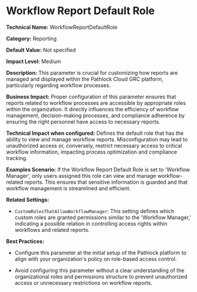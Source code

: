 # Workflow Report Default Role

**Technical Name:** WorkflowReportDefaultRole

**Category:** Reporting

**Default Value:** Not specified

**Impact Level:** Medium

**Description:** This parameter is crucial for customizing how reports are managed and displayed within the Pathlock Cloud GRC platform, particularly regarding workflow processes.

**Business Impact:** Proper configuration of this parameter ensures that reports related to workflow processes are accessible by appropriate roles within the organization. It directly influences the efficiency of workflow management, decision-making processes, and compliance adherence by ensuring the right personnel have access to necessary reports.

**Technical Impact when configured:** Defines the default role that has the ability to view and manage workflow reports. Misconfiguration may lead to unauthorized access or, conversely, restrict necessary access to critical workflow information, impacting process optimization and compliance tracking.

**Examples Scenario:** If the Workflow Report Default Role is set to 'Workflow Manager', only users assigned this role can view and manage workflow-related reports. This ensures that sensitive information is guarded and that workflow management is streamlined and efficient.

**Related Settings:** 

- `CustomRolesThatAllowWorkflowManager`: This setting defines which custom roles are granted permissions similar to the 'Workflow Manager,' indicating a possible relation in controlling access rights within workflows and related reports.

**Best Practices:** 

- Configure this parameter at the initial setup of the Pathlock platform to align with your organization's policy on role-based access control.
  
- Avoid configuring this parameter without a clear understanding of the organizational roles and permissions structure to prevent unauthorized access or unnecessary restrictions on workflow reports.